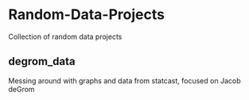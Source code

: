 # Random-Data-Projects
Collection of random data projects

## degrom_data
Messing around with graphs and data from statcast, focused on Jacob deGrom
